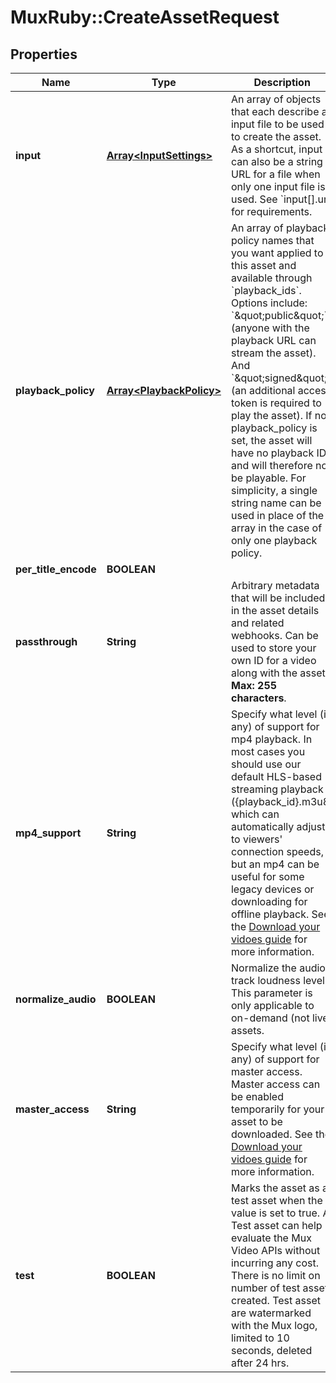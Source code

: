 # MuxRuby::CreateAssetRequest

## Properties
Name | Type | Description | Notes
------------ | ------------- | ------------- | -------------
**input** | [**Array&lt;InputSettings&gt;**](InputSettings.md) | An array of objects that each describe an input file to be used to create the asset. As a shortcut, input can also be a string URL for a file when only one input file is used. See &#x60;input[].url&#x60; for requirements. | [optional] 
**playback_policy** | [**Array&lt;PlaybackPolicy&gt;**](PlaybackPolicy.md) | An array of playback policy names that you want applied to this asset and available through &#x60;playback_ids&#x60;. Options include: &#x60;\&quot;public\&quot;&#x60; (anyone with the playback URL can stream the asset). And &#x60;\&quot;signed\&quot;&#x60; (an additional access token is required to play the asset). If no playback_policy is set, the asset will have no playback IDs and will therefore not be playable. For simplicity, a single string name can be used in place of the array in the case of only one playback policy. | [optional] 
**per_title_encode** | **BOOLEAN** |  | [optional] 
**passthrough** | **String** | Arbitrary metadata that will be included in the asset details and related webhooks. Can be used to store your own ID for a video along with the asset. **Max: 255 characters**. | [optional] 
**mp4_support** | **String** | Specify what level (if any) of support for mp4 playback. In most cases you should use our default HLS-based streaming playback ({playback_id}.m3u8) which can automatically adjust to viewers&#39; connection speeds, but an mp4 can be useful for some legacy devices or downloading for offline playback. See the [Download your vidoes guide](/guides/video/download-your-videos) for more information. | [optional] 
**normalize_audio** | **BOOLEAN** | Normalize the audio track loudness level. This parameter is only applicable to on-demand (not live) assets. | [optional] [default to false]
**master_access** | **String** | Specify what level (if any) of support for master access. Master access can be enabled temporarily for your asset to be downloaded. See the [Download your vidoes guide](/guides/video/download-your-videos) for more information. | [optional] 
**test** | **BOOLEAN** | Marks the asset as a test asset when the value is set to true. A Test asset can help evaluate the Mux Video APIs without incurring any cost. There is no limit on number of test assets created. Test asset are watermarked with the Mux logo, limited to 10 seconds, deleted after 24 hrs. | [optional] 


